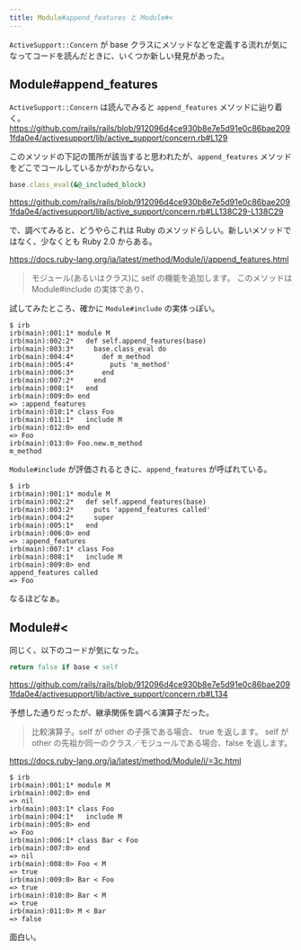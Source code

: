 ```yaml
---
title: Module#append_features と Module#<
---
```


`ActiveSupport::Concern` が base クラスにメソッドなどを定義する流れが気になってコードを読んだときに、いくつか新しい発見があった。

## Module#append_features

`ActiveSupport::Concern` は読んでみると `append_features` メソッドに辿り着く。
https://github.com/rails/rails/blob/912096d4ce930b8e7e5d91e0c86bae2091fda0e4/activesupport/lib/active_support/concern.rb#L129

このメソッドの下記の箇所が該当すると思われたが、`append_features` メソッドをどこでコールしているかがわからない。
```ruby
base.class_eval(&@_included_block)
```
https://github.com/rails/rails/blob/912096d4ce930b8e7e5d91e0c86bae2091fda0e4/activesupport/lib/active_support/concern.rb#LL138C29-L138C29

で、調べてみると、どうやらこれは Ruby のメソッドらしい。新しいメソッドではなく、少なくとも Ruby 2.0 からある。

https://docs.ruby-lang.org/ja/latest/method/Module/i/append_features.html
> モジュール(あるいはクラス)に self の機能を追加します。
> このメソッドは Module#include の実体であり、

試してみたところ、確かに `Module#include` の実体っぽい。

```irb
$ irb
irb(main):001:1* module M
irb(main):002:2*   def self.append_features(base)
irb(main):003:3*     base.class_eval do
irb(main):004:4*       def m_method
irb(main):005:4*         puts 'm_method'
irb(main):006:3*       end
irb(main):007:2*     end
irb(main):008:1*   end
irb(main):009:0> end
=> :append_features
irb(main):010:1* class Foo
irb(main):011:1*   include M
irb(main):012:0> end
=> Foo
irb(main):013:0> Foo.new.m_method
m_method
```

`Module#include` が評価されるときに、`append_features` が呼ばれている。

```
$ irb
irb(main):001:1* module M
irb(main):002:2*   def self.append_features(base)
irb(main):003:2*     puts 'append_features called'
irb(main):004:2*     super
irb(main):005:1*   end
irb(main):006:0> end
=> :append_features
irb(main):007:1* class Foo
irb(main):008:1*   include M
irb(main):009:0> end
append_features called
=> Foo
```

なるほどなぁ。

## Module#<

同じく、以下のコードが気になった。
```ruby
return false if base < self
```
https://github.com/rails/rails/blob/912096d4ce930b8e7e5d91e0c86bae2091fda0e4/activesupport/lib/active_support/concern.rb#L134

予想した通りだったが、継承関係を調べる演算子だった。

> 比較演算子。self が other の子孫である場合、 true を返します。 self が other の先祖か同一のクラス／モジュールである場合、false を返します。

https://docs.ruby-lang.org/ja/latest/method/Module/i/=3c.html

```
$ irb
irb(main):001:1* module M
irb(main):002:0> end
=> nil
irb(main):003:1* class Foo
irb(main):004:1*   include M
irb(main):005:0> end
=> Foo
irb(main):006:1* class Bar < Foo
irb(main):007:0> end
=> nil
irb(main):008:0> Foo < M
=> true
irb(main):009:0> Bar < Foo
=> true
irb(main):010:0> Bar < M
=> true
irb(main):011:0> M < Bar
=> false
```

面白い。
